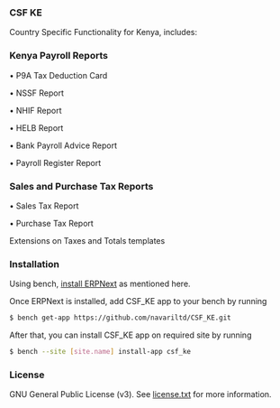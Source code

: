 ### CSF KE

Country Specific Functionality for Kenya, includes:

### Kenya Payroll Reports

• P9A Tax Deduction Card

• NSSF Report

• NHIF Report

• HELB Report

• Bank Payroll Advice Report

• Payroll Register Report

### Sales and Purchase Tax Reports

• Sales Tax Report

• Purchase Tax Report

Extensions on Taxes and Totals templates

### Installation

Using bench, [install ERPNext](https://github.com/frappe/bench#installation) as mentioned here.

Once ERPNext is installed, add CSF_KE app to your bench by running

```sh
$ bench get-app https://github.com/navariltd/CSF_KE.git
```

After that, you can install CSF_KE app on required site by running

```sh
$ bench --site [site.name] install-app csf_ke
```

### License

GNU General Public License (v3). See [license.txt](https://github.com/navariltd/CSF_KE/blob/master/license.txt) for more information.
